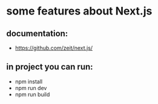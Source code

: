 # some features about Next.js

## documentation:
- https://github.com/zeit/next.js/

## in project you can run:
 - npm install
 - npm run dev
 - npm run build